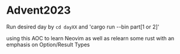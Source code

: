 # Advent2023

Run desired day by `cd dayXX` and 'cargo run --bin part[1 or 2]'

using this AOC to learn Neovim as well as relearn some rust with an emphasis on Option/Result Types
